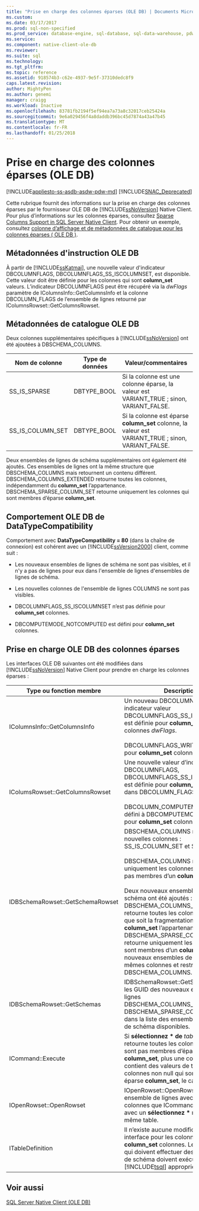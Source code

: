 ```yaml
---
title: "Prise en charge des colonnes éparses (OLE DB) | Documents Microsoft"
ms.custom: 
ms.date: 03/17/2017
ms.prod: sql-non-specified
ms.prod_service: database-engine, sql-database, sql-data-warehouse, pdw
ms.service: 
ms.component: native-client-ole-db
ms.reviewer: 
ms.suite: sql
ms.technology: 
ms.tgt_pltfrm: 
ms.topic: reference
ms.assetid: 918574b3-c62e-4937-9e5f-37310dedc8f9
caps.latest.revision: 
author: MightyPen
ms.author: genemi
manager: craigg
ms.workload: Inactive
ms.openlocfilehash: 83781fb2194f5ef94ea7a73a8c32017ceb25424a
ms.sourcegitcommit: 9e6a029456f4a8daddb396bc45d7874a43a47b45
ms.translationtype: MT
ms.contentlocale: fr-FR
ms.lasthandoff: 01/25/2018
---
```

# <a name="sparse-columns-support-ole-db"></a>Prise en charge des colonnes éparses (OLE DB)
[!INCLUDE[appliesto-ss-asdb-asdw-pdw-md](../../../includes/appliesto-ss-asdb-asdw-pdw-md.md)]
[!INCLUDE[SNAC_Deprecated](../../../includes/snac-deprecated.md)]

  Cette rubrique fournit des informations sur la prise en charge des colonnes éparses par le fournisseur OLE DB de [!INCLUDE[ssNoVersion](../../../includes/ssnoversion-md.md)] Native Client. Pour plus d’informations sur les colonnes éparses, consultez [Sparse Columns Support in SQL Server Native Client](../../../relational-databases/native-client/features/sparse-columns-support-in-sql-server-native-client.md). Pour obtenir un exemple, consultez [colonne d’affichage et de métadonnées de catalogue pour les colonnes éparses &#40; OLE DB &#41;](../../../relational-databases/native-client-ole-db-how-to/display-column-and-catalog-metadata-for-sparse-columns-ole-db.md).  
  
## <a name="ole-db-statement-metadata"></a>Métadonnées d'instruction OLE DB  
 À partir de [!INCLUDE[ssKatmai](../../../includes/sskatmai-md.md)], une nouvelle valeur d'indicateur DBCOLUMNFLAGS, DBCOLUMNFLAGS_SS_ISCOLUMNSET, est disponible. Cette valeur doit être définie pour les colonnes qui sont **column_set** valeurs. L’indicateur DBCOLUMNFLAGS peut être récupéré via la *dwFlags* paramètre de IColumnsInfo::GetColumnsInfo et la colonne DBCOLUMN_FLAGS de l’ensemble de lignes retourné par IColumnsRowset::GetColumnsRowset.  
  
## <a name="ole-db-catalog-metadata"></a>Métadonnées de catalogue OLE DB  
 Deux colonnes supplémentaires spécifiques à [!INCLUDE[ssNoVersion](../../../includes/ssnoversion-md.md)] ont été ajoutées à DBSCHEMA_COLUMNS.  
  
|Nom de colonne|Type de données|Valeur/commentaires|  
|-----------------|---------------|---------------------|  
|SS_IS_SPARSE|DBTYPE_BOOL|Si la colonne est une colonne éparse, la valeur est VARIANT_TRUE ; sinon, VARIANT_FALSE.|  
|SS_IS_COLUMN_SET|DBTYPE_BOOL|Si la colonne est éparse **column_set** colonne, la valeur est VARIANT_TRUE ; sinon, VARIANT_FALSE.|  
  
 Deux ensembles de lignes de schéma supplémentaires ont également été ajoutés. Ces ensembles de lignes ont la même structure que DBSCHEMA_COLUMNS mais retournent un contenu différent. DBSCHEMA_COLUMNS_EXTENDED retourne toutes les colonnes, indépendamment du **column_set** l’appartenance. DBSCHEMA_SPARSE_COLUMN_SET retourne uniquement les colonnes qui sont membres d’éparse **column_set**.  
  
## <a name="ole-db-datatypecompatibility-behavior"></a>Comportement OLE DB de DataTypeCompatibility  
 Comportement avec **DataTypeCompatibility = 80** (dans la chaîne de connexion) est cohérent avec un [!INCLUDE[ssVersion2000](../../../includes/ssversion2000-md.md)] client, comme suit :  
  
-   Les nouveaux ensembles de lignes de schéma ne sont pas visibles, et il n'y a pas de lignes pour eux dans l'ensemble de lignes d'ensembles de lignes de schéma.  
  
-   Les nouvelles colonnes de l'ensemble de lignes COLUMNS ne sont pas visibles.  
  
-   DBCOLUMNFLAGS_SS_ISCOLUMNSET n’est pas définie pour **column_set** colonnes.  
  
-   DBCOMPUTEMODE_NOTCOMPUTED est défini pour **column_set** colonnes.  
  
## <a name="ole-db-support-for-sparse-columns"></a>Prise en charge OLE DB des colonnes éparses  
 Les interfaces OLE DB suivantes ont été modifiées dans [!INCLUDE[ssNoVersion](../../../includes/ssnoversion-md.md)] Native Client pour prendre en charge les colonnes éparses :  
  
|Type ou fonction membre| Description|  
|-----------------------------|-----------------|  
|IColumnsInfo::GetColumnsInfo|Un nouveau DBCOLUMNFLAGS indicateur valeur DBCOLUMNFLAGS_SS_ISCOLUMNSET est définie pour **column_set** dans les colonnes *dwFlags*.<br /><br /> DBCOLUMNFLAGS_WRITE est défini pour **column_set** colonnes.|  
|IColumsRowset::GetColumnsRowset|Une nouvelle valeur d’indicateur DBCOLUMNFLAGS, DBCOLUMNFLAGS_SS_ISCOLUMNSET, est définie pour **column_set** colonnes dans DBCOLUMN_FLAGS.<br /><br /> DBCOLUMN_COMPUTEMODE est défini à DBCOMPUTEMODE_DYNAMIC pour **column_set** colonnes.|  
|IDBSchemaRowset::GetSchemaRowset|DBSCHEMA_COLUMNS retourne deux nouvelles colonnes : SS_IS_COLUMN_SET et SS_IS_SPARSE.<br /><br /> DBSCHEMA_COLUMNS retourne uniquement les colonnes qui ne sont pas membres d’un **column_set**.<br /><br /> Deux nouveaux ensembles de lignes de schéma ont été ajoutés : DBSCHEMA_COLUMNS_EXTENDED retourne toutes les colonnes, quelle que soit la fragmentation de **column_set** l’appartenance. DBSCHEMA_SPARSE_COLUMN_SET retourne uniquement les colonnes qui sont membres d’un **column_set**. Ces nouveaux ensembles de lignes ont les mêmes colonnes et restrictions que DBSCHEMA_COLUMNS.|  
|IDBSchemaRowset::GetSchemas|IDBSchemaRowset::GetSchemas inclut les GUID des nouveaux ensembles de lignes DBSCHEMA_COLUMNS_EXTENDED et DBSCHEMA_SPARSE_COLUMN_SET dans la liste des ensembles de lignes de schéma disponibles.|  
|ICommand::Execute|Si **sélectionnez \* de** *table* est utilisé, il retourne toutes les colonnes qui ne sont pas membres d’éparse **column_set**, plus une colonne XML qui contient des valeurs de toutes les colonnes non null qui sont membres du éparse **column_set**, le cas échéant.|  
|IOpenRowset::OpenRowset|IOpenRowset::OpenRowset retourne un ensemble de lignes avec les mêmes colonnes que ICommand::Execute, avec un **sélectionnez \***  requête sur la même table.|  
|ITableDefinition|Il n’existe aucune modification à cette interface pour les colonnes éparses ou **column_set** colonnes. Les applications qui doivent effectuer des modifications de schéma doivent exécuter le [!INCLUDE[tsql](../../../includes/tsql-md.md)] approprié directement.|  
  
## <a name="see-also"></a>Voir aussi  
 [SQL Server Native Client &#40;OLE DB&#41;](../../../relational-databases/native-client/ole-db/sql-server-native-client-ole-db.md)  
  
  
